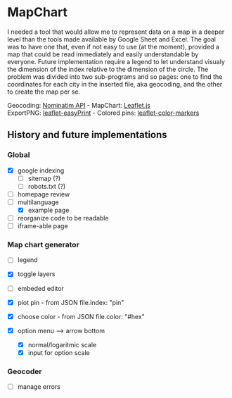 # MapChart
I needed a tool that would allow me to represent data on a map in a deeper level than the tools made available by Google Sheet and Excel. The goal was to have one that, even if not easy to use (at the moment), provided a map that could be read immediately and easily understandable by everyone. Future implementation require a legend to let understand visualy the dimension of the index relative to the dimension of the circle.
The problem was divided into two sub-programs and so pages: one to find the coordinates for each city in the inserted file, aka geocoding, and the other to create the map per se.

Geocoding: [Nominatim API](https://nominatim.org) - MapChart: [Leaflet.js](https://leafletjs.com)<br> 
ExportPNG: [leaflet-easyPrint](https://github.com/rowanwins/leaflet-easyPrint) - Colored pins: [leaflet-color-markers](https://github.com/pointhi/leaflet-color-markers)

##  History and future implementations
### Global

- [x] google indexing
    - [ ] sitemap (?)
    - [ ] robots.txt (?)

- [ ] homepage review
- [ ] multilanguage
    - [x] example page
- [ ] reorganize code to be readable
- [ ] iframe-able page

### Map chart generator

- [ ] legend

- [x] toggle layers
- [ ] embeded editor

- [x] plot pin - from JSON file.index: "pin"
- [x] choose color - from JSON file.color: "#hex"

- [x] option menu --> arrow bottom
    - [x] normal/logaritmic scale
    - [x] input for option scale

### Geocoder

- [ ] manage errors